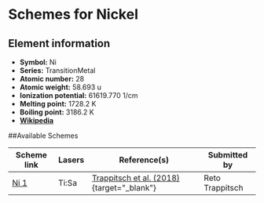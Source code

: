 # Schemes for Nickel

## Element information

- **Symbol:** Ni
- **Series:** TransitionMetal
- **Atomic number:** 28
- **Atomic weight:** 58.693 u
- **Ionization potential:** 61619.770 1/cm
- **Melting point:** 1728.2 K
- **Boiling point:** 3186.2 K
- [**Wikipedia**](https://en.wikipedia.org/wiki/Nickel)

##Available Schemes

|       Scheme link       | Lasers |                                      Reference(s)                                      |  Submitted by   |
| ----------------------- | ------ | -------------------------------------------------------------------------------------- | --------------- |
| [Ni 1](../ni/ni-001.md) | Ti:Sa  | [Trappitsch et al. (2018)](https://doi.org/10.1016/j.gca.2017.05.031){target="_blank"} | Reto Trappitsch |
